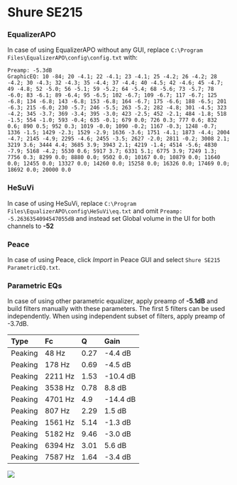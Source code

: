 # Shure SE215

### EqualizerAPO
In case of using EqualizerAPO without any GUI, replace `C:\Program Files\EqualizerAPO\config\config.txt`
with:
```
Preamp: -5.3dB
GraphicEQ: 10 -84; 20 -4.1; 22 -4.1; 23 -4.1; 25 -4.2; 26 -4.2; 28 -4.2; 30 -4.3; 32 -4.3; 35 -4.4; 37 -4.4; 40 -4.5; 42 -4.6; 45 -4.7; 49 -4.8; 52 -5.0; 56 -5.1; 59 -5.2; 64 -5.4; 68 -5.6; 73 -5.7; 78 -6.0; 83 -6.1; 89 -6.4; 95 -6.5; 102 -6.7; 109 -6.7; 117 -6.7; 125 -6.8; 134 -6.8; 143 -6.8; 153 -6.8; 164 -6.7; 175 -6.6; 188 -6.5; 201 -6.3; 215 -6.0; 230 -5.7; 246 -5.5; 263 -5.2; 282 -4.8; 301 -4.5; 323 -4.2; 345 -3.7; 369 -3.4; 395 -3.0; 423 -2.5; 452 -2.1; 484 -1.8; 518 -1.5; 554 -1.0; 593 -0.4; 635 -0.1; 679 0.0; 726 0.3; 777 0.6; 832 0.6; 890 0.5; 952 0.3; 1019 -0.0; 1090 -0.2; 1167 -0.3; 1248 -0.7; 1336 -1.5; 1429 -2.3; 1529 -2.9; 1636 -3.6; 1751 -4.1; 1873 -4.4; 2004 -4.7; 2145 -4.9; 2295 -4.6; 2455 -3.5; 2627 -2.0; 2811 -0.2; 3008 2.1; 3219 3.6; 3444 4.4; 3685 3.9; 3943 2.1; 4219 -1.4; 4514 -5.6; 4830 -7.9; 5168 -4.2; 5530 0.6; 5917 3.7; 6331 5.1; 6775 3.9; 7249 1.3; 7756 0.3; 8299 0.0; 8880 0.0; 9502 0.0; 10167 0.0; 10879 0.0; 11640 0.0; 12455 0.0; 13327 0.0; 14260 0.0; 15258 0.0; 16326 0.0; 17469 0.0; 18692 0.0; 20000 0.0
```

### HeSuVi
In case of using HeSuVi, replace `C:\Program Files\EqualizerAPO\config\HeSuVi\eq.txt` and omit `Preamp:
-5.2636354094547055dB` and instead set Global volume in the UI for both channels to **-52**

### Peace
In case of using Peace, click *Import* in Peace GUI and select `Shure SE215 ParametricEQ.txt`.

### Parametric EQs
In case of using other parametric equalizer, apply preamp of **-5.1dB** and build filters manually
with these parameters. The first 5 filters can be used independently.
When using independent subset of filters, apply preamp of -3.7dB.

| Type    | Fc      |    Q | Gain     |
|:--------|:--------|:-----|:---------|
| Peaking | 48 Hz   | 0.27 | -4.4 dB  |
| Peaking | 178 Hz  | 0.69 | -4.5 dB  |
| Peaking | 2211 Hz | 1.53 | -10.4 dB |
| Peaking | 3538 Hz | 0.78 | 8.8 dB   |
| Peaking | 4701 Hz | 4.9  | -14.4 dB |
| Peaking | 807 Hz  | 2.29 | 1.5 dB   |
| Peaking | 1561 Hz | 5.14 | -1.3 dB  |
| Peaking | 5182 Hz | 9.46 | -3.0 dB  |
| Peaking | 6394 Hz | 3.01 | 5.6 dB   |
| Peaking | 7587 Hz | 1.64 | -3.4 dB  |

![](https://raw.githubusercontent.com/jaakkopasanen/AutoEq/master/results/innerfidelity/sbaf-serious/Shure%20SE215/Shure%20SE215.png)